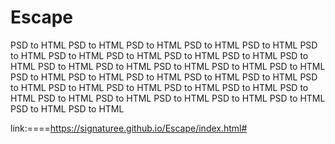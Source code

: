 # Escape
PSD to HTML PSD to HTML PSD to HTML PSD to HTML PSD to HTML PSD to HTML PSD to HTML PSD to HTML PSD to HTML PSD to HTML PSD to HTML PSD to HTML PSD to HTML PSD to HTML PSD to HTML PSD to HTML PSD to HTML PSD to HTML PSD to HTML PSD to HTML PSD to HTML PSD to HTML PSD to HTML PSD to HTML PSD to HTML PSD to HTML PSD to HTML PSD to HTML PSD to HTML PSD to HTML PSD to HTML PSD to HTML PSD to HTML PSD to HTML

link:====https://signaturee.github.io/Escape/index.html#
